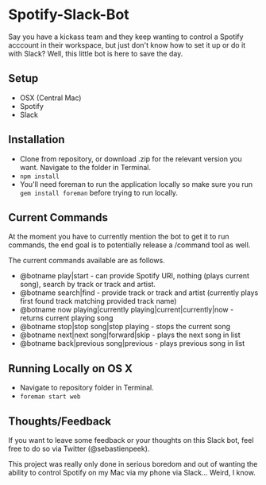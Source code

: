 # Spotify-Slack-Bot

Say you have a kickass team and they keep wanting to control a Spotify acccount in their workspace, but just don't know how to set it up or do it with Slack? Well, this little bot is here to save the day.

## Setup
* OSX (Central Mac)
* Spotify
* Slack

## Installation
* Clone from repository, or download .zip for the relevant version you want. Navigate to the folder in Terminal.
* `npm install`
* You'll need foreman to run the application locally so make sure you run `gem install foreman` before trying to run locally.

## Current Commands
At the moment you have to currently mention the bot to get it to run commands, the end goal is to potentially release a /command tool as well.

The current commands available are as follows.

* @botname play|start - can provide Spotify URI, nothing (plays current song), search by track or track and artist.
* @botname search|find - provide track or track and artist (currently plays first found track matching provided track name)
* @botname now playing|currently playing|current|currently|now - returns current playing song
* @botname stop|stop song|stop playing - stops the current song
* @botname next|next song|forward|skip - plays the next song in list
* @botname back|previous song|previous - plays previous song in list

## Running Locally on OS X
* Navigate to repository folder in Terminal.
* `foreman start web`


## Thoughts/Feedback
If you want to leave some feedback or your thoughts on this Slack bot, feel free to do so via Twitter (@sebastienpeek).

This project was really only done in serious boredom and out of wanting the ability to control Spotify on my Mac via my phone via Slack... Weird, I know.
